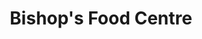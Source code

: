 ---
title: "Bishop's Food Centre"
url: /bishops-stortford/bishops-food-centre/
shop: Lebensmittel
---